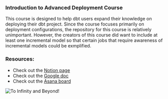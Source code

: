 ### Introduction to Advanced Deployment Course
This course is designed to help dbt users expand their knowledge on deploying their dbt project. Since the course focuses primarily on deployment configurations, the repository for this course is relatively unimportant. However, the creators of this course did want to include at least one incremental model so that certain jobs that require awareness of incremental models could be exmplified.

### Resources:
- Check out the [Notion page](https://www.notion.so/dbtlabs/Advanced-Deployment-Course-7c11a14a8336428e975cbec902ca7dbe)
- Check out the [Google doc](https://docs.google.com/document/d/1eKB3AKp0B-7JM6ditawX6styMlsVeB_tarFeoWlbLmw/edit#heading=h.goagvsdbtjn8)
- Check out the [Asana board](https://app.asana.com/0/1202285925158690/1202300042484015/f)

![To Infinity and Beyond!](https://i.imgur.com/jnZ3uoQ.gif)
